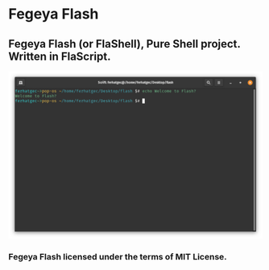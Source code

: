 # Fegeya Flash
## Fegeya Flash (or FlaShell), Pure Shell project. Written in FlaScript.

![Ah, header bar..](resource/window.png)

### Fegeya Flash licensed under the terms of MIT License.
